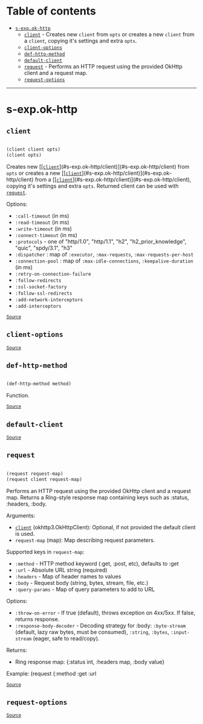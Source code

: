 # Table of contents
-  [`s-exp.ok-http`](#s-exp.ok-http) 
    -  [`client`](#s-exp.ok-http/client) - Creates new <code>client</code> from <code>opts</code> or creates a new <code>client</code> from a <code>client</code>, copying it's settings and extra <code>opts</code>.
    -  [`client-options`](#s-exp.ok-http/client-options)
    -  [`def-http-method`](#s-exp.ok-http/def-http-method)
    -  [`default-client`](#s-exp.ok-http/default-client)
    -  [`request`](#s-exp.ok-http/request) - Performs an HTTP request using the provided OkHttp client and a request map.
    -  [`request-options`](#s-exp.ok-http/request-options)

-----
# <a name="s-exp.ok-http">s-exp.ok-http</a>






## <a name="s-exp.ok-http/client">`client`</a><a name="s-exp.ok-http/client"></a>
``` clojure

(client client opts)
(client opts)
```

Creates new [[[`client`](#s-exp.ok-http/client)](#s-exp.ok-http/client)](#s-exp.ok-http/client) from `opts` or creates a new [[[`client`](#s-exp.ok-http/client)](#s-exp.ok-http/client)](#s-exp.ok-http/client) from a [[[`client`](#s-exp.ok-http/client)](#s-exp.ok-http/client)](#s-exp.ok-http/client),
  copying it's settings and extra `opts`. Returned client can be used with
  [`request`](#s-exp.ok-http/request).

  Options:

  * `:call-timeout` (in ms)
  * `:read-timeout` (in ms)
  * `:write-timeout` (in ms)
  * `:connect-timeout` (in ms)
  * `:protocols` - one of "http/1.0", "http/1.1", "h2", "h2_prior_knowledge", "quic", "spdy/3.1", "h3"
  * `:dispatcher` : map of `:executor`, `:max-requests`, `:max-requests-per-host`
  * `:connection-pool` : map of `:max-idle-connections`, `:keepalive-duration` (in ms)
  * `:retry-on-connection-failure`
  * `:follow-redirects`
  * `:ssl-socket-factory`
  * `:follow-ssl-redirects`
  * `:add-network-interceptors`
  * `:add-interceptors`
<p><sub><a href="https://github.com/mpenet/ok-http/blob/main/src/s_exp/ok_http.clj#L15-L44">Source</a></sub></p>

## <a name="s-exp.ok-http/client-options">`client-options`</a><a name="s-exp.ok-http/client-options"></a>



<p><sub><a href="https://github.com/mpenet/ok-http/blob/main/src/s_exp/ok_http.clj#L13-L13">Source</a></sub></p>

## <a name="s-exp.ok-http/def-http-method">`def-http-method`</a><a name="s-exp.ok-http/def-http-method"></a>
``` clojure

(def-http-method method)
```
Function.
<p><sub><a href="https://github.com/mpenet/ok-http/blob/main/src/s_exp/ok_http.clj#L87-L101">Source</a></sub></p>

## <a name="s-exp.ok-http/default-client">`default-client`</a><a name="s-exp.ok-http/default-client"></a>



<p><sub><a href="https://github.com/mpenet/ok-http/blob/main/src/s_exp/ok_http.clj#L46-L46">Source</a></sub></p>

## <a name="s-exp.ok-http/request">`request`</a><a name="s-exp.ok-http/request"></a>
``` clojure

(request request-map)
(request client request-map)
```

Performs an HTTP request using the provided OkHttp client and a request map.
  Returns a Ring-style response map containing keys such as :status, :headers, :body.

  Arguments:
  * [`client`](#s-exp.ok-http/client) (okhttp3.OkHttpClient): Optional, if not provided the default client is used.
  * `request-map` (map): Map describing request parameters.

  Supported keys in `request-map`:
  * `:method` - HTTP method keyword (:get, :post, etc), defaults to :get
  * `:url` - Absolute URL string (required)
  * `:headers` - Map of header names to values
  * `:body` - Request body (string, bytes, stream, file, etc.)
  * `:query-params` - Map of query parameters to add to URL

  Options:
  * `:throw-on-error` - If true (default), throws exception on 4xx/5xx. If false, returns response.
  * `:response-body-decoder` - Decoding strategy for :body: `:byte-stream` (default, lazy raw bytes, must be consumed), `:string`, `:bytes`, `:input-stream` (eager, safe to read/copy).

  Returns:
  * Ring response map: {:status int, :headers map, :body value}

  Example:
    (request {:method :get :url 
<p><sub><a href="https://github.com/mpenet/ok-http/blob/main/src/s_exp/ok_http.clj#L52-L85">Source</a></sub></p>

## <a name="s-exp.ok-http/request-options">`request-options`</a><a name="s-exp.ok-http/request-options"></a>



<p><sub><a href="https://github.com/mpenet/ok-http/blob/main/src/s_exp/ok_http.clj#L48-L50">Source</a></sub></p>
